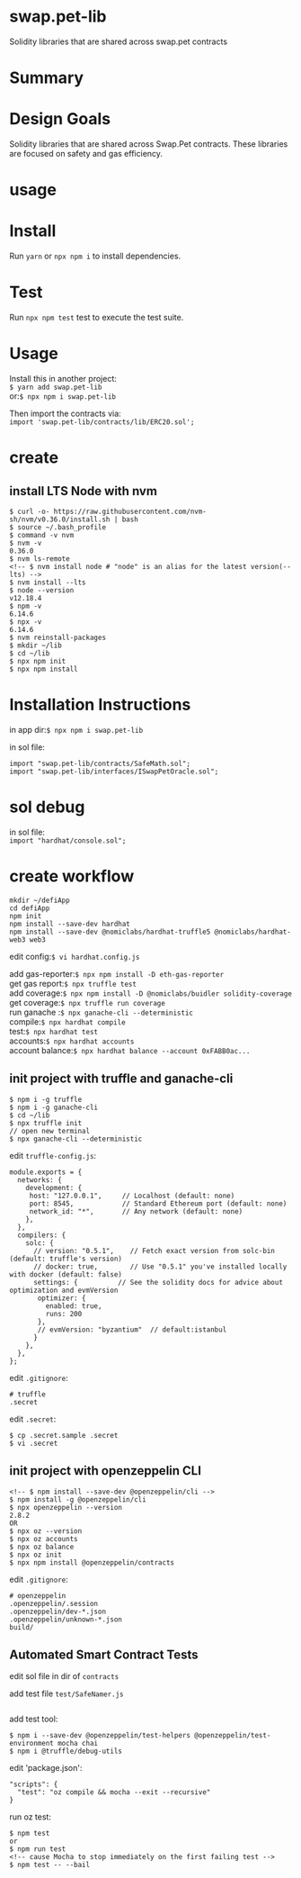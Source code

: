 # swap.pet-lib
Solidity libraries that are shared across swap.pet contracts

# Summary

# Design Goals
Solidity libraries that are shared across Swap.Pet contracts. These libraries are focused on safety and gas efficiency.

# usage

# Install
Run `yarn` or `npx npm i` to install dependencies.

# Test
Run `npx npm test` test to execute the test suite.

# Usage
Install this in another project:  
`$ yarn add swap.pet-lib`  
or:`$ npx npm i swap.pet-lib`  

Then import the contracts via:  
`import 'swap.pet-lib/contracts/lib/ERC20.sol';`

# create
## install LTS Node with nvm
```
$ curl -o- https://raw.githubusercontent.com/nvm-sh/nvm/v0.36.0/install.sh | bash
$ source ~/.bash_profile
$ command -v nvm 
$ nvm -v                
0.36.0
$ nvm ls-remote 
<!-- $ nvm install node # "node" is an alias for the latest version(--lts) -->
$ nvm install --lts
$ node --version
v12.18.4
$ npm -v
6.14.6
$ npx -v
6.14.6
$ nvm reinstall-packages
$ mkdir ~/lib
$ cd ~/lib
$ npx npm init
$ npx npm install
```

 
# Installation Instructions  
in app dir:`$ npx npm i swap.pet-lib`  
  
in sol file:  
```
import "swap.pet-lib/contracts/SafeMath.sol";
import "swap.pet-lib/interfaces/ISwapPetOracle.sol";
```

# sol debug
in sol file:  
`import "hardhat/console.sol";`
# create workflow  
```  
mkdir ~/defiApp  
cd defiApp  
npm init  
npm install --save-dev hardhat  
npm install --save-dev @nomiclabs/hardhat-truffle5 @nomiclabs/hardhat-web3 web3  
```

edit config:`$ vi hardhat.config.js`    
  
add gas-reporter:`$ npx npm install -D eth-gas-reporter`  
get gas report:`$ npx truffle test`  
add coverage:`$ npx npm install -D @nomiclabs/buidler solidity-coverage`  
get coverage:`$ npx truffle run coverage`  
run ganache :`$ npx ganache-cli --deterministic`  
compile:`$ npx hardhat compile`  
test:`$ npx hardhat test`  
accounts:`$ npx hardhat accounts`  
account balance:`$ npx hardhat balance --account 0xFABB0ac...`

## init project with truffle and ganache-cli
```
$ npm i -g truffle
$ npm i -g ganache-cli
$ cd ~/lib
$ npx truffle init
// open new terminal
$ npx ganache-cli --deterministic
```

edit `truffle-config.js`:
```
module.exports = {
  networks: {
    development: {
     host: "127.0.0.1",     // Localhost (default: none)
     port: 8545,            // Standard Ethereum port (default: none)
     network_id: "*",       // Any network (default: none)
    },
  }, 
  compilers: {
    solc: {
      // version: "0.5.1",    // Fetch exact version from solc-bin (default: truffle's version)
      // docker: true,        // Use "0.5.1" you've installed locally with docker (default: false)
      settings: {          // See the solidity docs for advice about optimization and evmVersion
       optimizer: {
         enabled: true,
         runs: 200
       },
       // evmVersion: "byzantium"  // default:istanbul
      }
    },
  },
};
```

edit `.gitignore`:
```
# truffle 
.secret
```

edit `.secret`:
```
$ cp .secret.sample .secret
$ vi .secret
```

## init project with openzeppelin CLI
```
<!-- $ npm install --save-dev @openzeppelin/cli -->
$ npm install -g @openzeppelin/cli
$ npx openzeppelin --version
2.8.2
OR 
$ npx oz --version 
$ npx oz accounts
$ npx oz balance
$ npx oz init
$ npx npm install @openzeppelin/contracts
```

edit `.gitignore`:
```
# openzeppelin
.openzeppelin/.session
.openzeppelin/dev-*.json
.openzeppelin/unknown-*.json
build/
```

## Automated Smart Contract Tests
edit sol file in dir of `contracts`

add test file `test/SafeNamer.js`
```
```

add test tool:
```
$ npm i --save-dev @openzeppelin/test-helpers @openzeppelin/test-environment mocha chai 
$ npm i @truffle/debug-utils 
```

edit 'package.json':
```
"scripts": {
  "test": "oz compile && mocha --exit --recursive"
}
```

run oz test:
```
$ npm test
or
$ npm run test
<!-- cause Mocha to stop immediately on the first failing test -->
$ npm test -- --bail
```
 
